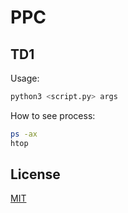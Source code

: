 # PPC 

## TD1
Usage: 
```bash
python3 <script.py> args
```

How to see process:

```bash
ps -ax 
htop
```


## License

[MIT](https://google.fr/)

